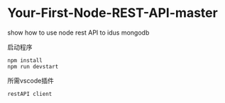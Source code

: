 # Your-First-Node-REST-API-master
show how to use node rest API to idus mongodb

启动程序
```
npm install
npm run devstart
```

所需vscode插件
```
restAPI client
